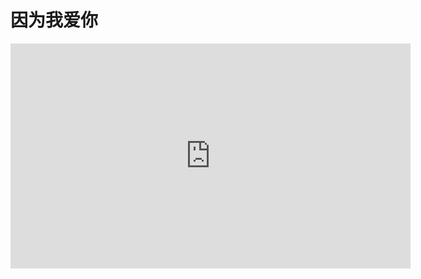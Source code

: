 # 因为我爱你

<iframe width="640" height="360" src="https://www.youtube.com/embed/CbJZglyk-mM" frameborder="0" allowfullscreen></iframe>
